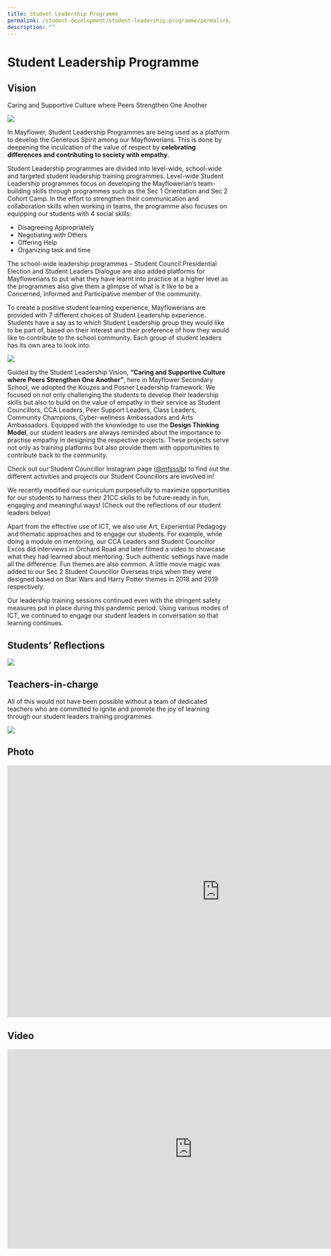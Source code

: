 ```yaml
---
title: Student Leadership Programme
permalink: /student-development/student-leadership-programme/permalink/
description: ""
---
```

Student Leadership Programme
============================
Vision
------

Caring and Supportive Culture where Peers Strengthen One Another

![](/images/leadership.png)

In Mayflower, Student Leadership Programmes are being used as a platform to develop the Generous Spirit among our Mayflowerians. This is done by deepening the inculcation of the value of respect by&nbsp;**celebrating differences and contributing to society with empathy**.

Student Leadership programmes are divided into level-wide, school-wide and targeted student leadership training programmes. Level-wide Student Leadership programmes focus on developing the Mayflowerian’s team-building skills through programmes such as the Sec 1 Orientation and Sec 2 Cohort Camp. In the effort to strengthen their communication and collaboration skills when working in teams, the programme also focuses on equipping our students with 4 social skills:

*   Disagreeing Appropriately
*   Negotiating with Others
*   Offering Help
*   Organizing task and time

The school-wide leadership programmes – Student Council Presidential Election and Student Leaders Dialogue are also added platforms for Mayflowerians to put what they have learnt into practice at a higher level as the programmes also give them a glimpse of what is it like to be a Concerned, Informed and Participative member of the community.

To create a positive student learning experience, Mayflowerians are provided with 7 different choices of Student Leadership experience. Students have a say as to which Student Leadership group they would like to be part of, based on their interest and their preference of how they would like to contribute to the school community. Each group of student leaders has its own area to look into.

![](/images/leadership2.png)

Guided by the Student Leadership Vision,&nbsp;**“Caring and Supportive Culture where Peers Strengthen One Another”**, here in Mayflower Secondary School, we adopted the Kouzes and Posner Leadership framework. We focused on not only challenging the students to develop their leadership skills but also to build on the value of empathy in their service as Student Councillors, CCA Leaders, Peer Support Leaders, Class Leaders, Community Champions, Cyber-wellness Ambassadors and Arts Ambassadors. Equipped with the knowledge to use the&nbsp;**Design Thinking Model**, our student leaders are always reminded about the importance to practise empathy in designing the respective projects. These projects serve not only as training platforms but also provide them with opportunities to contribute back to the community.

Check out our Student Councillor Instagram page ([@mfssslb](https://www.instagram.com/mfssslb/)) to find out the different activities and projects our Student Councillors are involved in!

We recently modified our curriculum purposefully to maximize opportunities for our students to harness their 21CC skills to be future-ready in fun, engaging and meaningful ways! (Check out the reflections of our student leaders below)

Apart from the effective use of ICT, we also use Art, Experiential Pedagogy and thematic approaches and to engage our students. For example, while doing a module on mentoring, our CCA Leaders and Student Councillor Excos did interviews in Orchard Road and later filmed a video to showcase what they had learned about mentoring. Such authentic settings have made all the difference. Fun themes are also common. A little movie magic was added to our Sec 2 Student Councillor Overseas trips when they were designed based on Star Wars and Harry Potter themes in 2018 and 2019 respectively.

Our leadership training sessions continued even with the stringent safety measures put in place during this pandemic period. Using various modes of ICT, we continued to engage our student leaders in conversation so that learning continues.

Students’ Reflections
---------------------
![](/images/leadership3.png)

Teachers-in-charge
------------------

All of this would not have been possible without a team of dedicated teachers who are committed to ignite and promote the joy of learning through our student leaders training programmes.

![](/images/leadership4.png)

Photo
-----
<iframe allowfullscreen="true" height="569" width="960" frameborder="0" src="https://docs.google.com/presentation/d/e/2PACX-1vRBlySj-ySU7vvmRYo6cjuk7cJ12tmnE2WgD1pCgDNrtorca_Wiwy_fZQ8GjtHzIeIKUPbbdJkd7B7y/embed?start=false&amp;loop=false&amp;delayms=3000"></iframe>

Video
-----
<iframe allowfullscreen="" allow="accelerometer; autoplay; clipboard-write; encrypted-media; gyroscope; picture-in-picture" frameborder="0" title="Generous Spirit Through Student Leadership Programme" src="https://www.youtube.com/embed/f85hkwNLC-Y" height="450" width="835"></iframe>